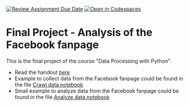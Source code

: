 [![Review Assignment Due Date](https://classroom.github.com/assets/deadline-readme-button-24ddc0f5d75046c5622901739e7c5dd533143b0c8e959d652212380cedb1ea36.svg)](https://classroom.github.com/a/AAPINJUs)
[![Open in Codespaces](https://classroom.github.com/assets/launch-codespace-7f7980b617ed060a017424585567c406b6ee15c891e84e1186181d67ecf80aa0.svg)](https://classroom.github.com/open-in-codespaces?assignment_repo_id=12670684)
# Final Project - Analysis of the Facebook fanpage

This is the final project of the course "Data Processing with Python".
- Read the handout [here](handout.pdf)
- Example to collect data from the Facebook fanpage could be found in the file [Crawl data notebook](Crawl_data.ipynb)
- Small example to analyze data from the Facebook fanpage could be found in the file [Analyze data notebook](Analyze_data.ipynb)
